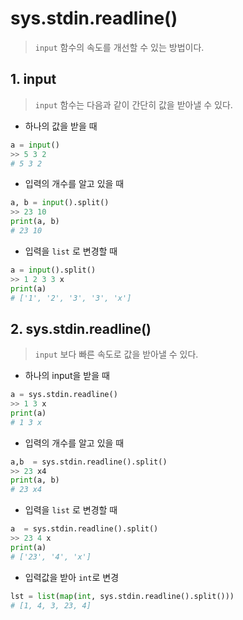 # sys.stdin.readline()

> `input` 함수의 속도를 개선할 수 있는 방법이다.



## 1. input

> `input` 함수는 다음과 같이 간단히 값을 받아낼 수 있다.

* 하나의 값을 받을 때

```python
a = input()
>> 5 3 2
# 5 3 2
```



* 입력의 개수를 알고 있을 때

```python
a, b = input().split()
>> 23 10
print(a, b)
# 23 10

```



* 입력을 `list` 로 변경할 때

```python
a = input().split()
>> 1 2 3 3 x
print(a)
# ['1', '2', '3', '3', 'x']
```



## 2. sys.stdin.readline()

> `input` 보다 빠른 속도로 값을 받아낼 수 있다.

* 하나의 input을 받을 때

```python
a = sys.stdin.readline()
>> 1 3 x
print(a)
# 1 3 x
```



* 입력의 개수를 알고 있을 때

```python
a,b  = sys.stdin.readline().split()
>> 23 x4
print(a, b)
# 23 x4
```



* 입력을 `list` 로 변경할 때

```python
a  = sys.stdin.readline().split()
>> 23 4 x
print(a)
# ['23', '4', 'x']
```



* 입력값을 받아 `int`로 변경

```python
lst = list(map(int, sys.stdin.readline().split()))
# [1, 4, 3, 23, 4]
```